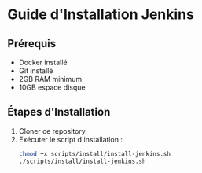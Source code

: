 # Guide d'Installation Jenkins

## Prérequis
- Docker installé
- Git installé
- 2GB RAM minimum
- 10GB espace disque

## Étapes d'Installation
1. Cloner ce repository
2. Exécuter le script d'installation :
   ```bash
   chmod +x scripts/install/install-jenkins.sh
   ./scripts/install/install-jenkins.sh